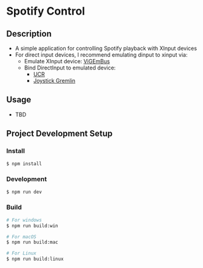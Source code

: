 # Spotify Control

## Description
 - A simple application for controlling Spotify playback with XInput devices
 - For direct input devices, I recommend emulating dinput to xinput via:
   - Emulate XInput device: [ViGEmBus](https://github.com/nefarius/ViGEmBus)
   - Bind DirectInput to emulated device:
     - [UCR](https://github.com/Snoothy/UCR?tab=readme-ov-file#downloads)
     - [Joystick Gremlin](https://whitemagic.github.io/JoystickGremlin/)

## Usage
 - TBD

## Project Development Setup

### Install

```bash
$ npm install
```

### Development

```bash
$ npm run dev
```

### Build

```bash
# For windows
$ npm run build:win

# For macOS
$ npm run build:mac

# For Linux
$ npm run build:linux
```
